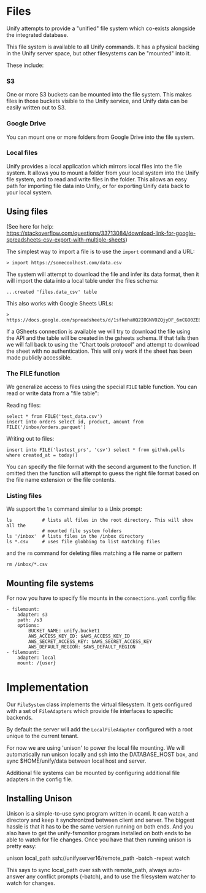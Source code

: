 # Files

Unify attempts to provide a "unified" file system which co-exists alongside the integrated database.

This file system is available to all Unify commands. It has a physical backing in the Unify server
space, but other filesystems can be "mounted" into it.

These include:

### S3

One or more S3 buckets can be mounted into the file system. This makes files in those buckets visible to the
Unify service, and Unify data can be easily written out to S3.

### Google Drive

You can mount one or more folders from Google Drive into the file system.

### Local files

Unify provides a local application which mirrors local files into the file system. It allows you
to mount a folder from your local system into the Unify file system, and to read and write files
in the folder. This allows an easy path for importing file data into Unify, or for exporting
Unify data back to your local system.

## Using files

(See here for help: https://stackoverflow.com/questions/33713084/download-link-for-google-spreadsheets-csv-export-with-multiple-sheets)

The simplest way to import a file is to use the `import` command and a URL:

    > import https://somecoolhost.com/data.csv

The system will attempt to download the file and infer its data format, then it will import the
data into a local table under the files schema:

    ...created 'files.data_csv' table

This also works with Google Sheets URLs:

    > https://docs.google.com/spreadsheets/d/1sfkehaHQ2IOGNVOZQjyDF_6mCGO0ZEBru5WBsQU6_D8/edit#gid=0

If a GSheets connection is available we will try to download the file using the API and the table
will be created in the gsheets schema. If that fails then we will fall back to using the "Chart tools
protocol" and attempt to download the sheet with no authentication. This will only work if the sheet
has been made publicly accessible.

### The FILE function

We generalize access to files using the special `FILE` table function. You can read or write
data from a "file table":

Reading files:

    select * from FILE('test_data.csv')
    insert into orders select id, product, amount from FILE('/inbox/orders.parquet')

Writing out to files:

    insert into FILE('lastest_prs', 'csv') select * from github.pulls where created_at = today()

You can specify the file format with the second argument to the function. If omitted then the
function will attempt to guess the right file format based on the file name extension or the
file contents.

### Listing files

We support the `ls` command similar to a Unix prompt:

    ls           # lists all files in the root directory. This will show all the
                 # mounted file system folders
    ls '/inbox'  # lists files in the /inbox directory
    ls *.csv     # uses file globbing to list matching files

and the `rm` command for deleting files matching a file name or pattern

    rm /inbox/*.csv

## Mounting file systems

For now you have to specify file mounts in the `connections.yaml` config file:

    - filemount:
        adapter: s3
        path: /s3
        options:
            BUCKET_NAME: unify.bucket1
            AWS_ACCESS_KEY_ID: $AWS_ACCESS_KEY_ID
            AWS_SECRET_ACCESS_KEY: $AWS_SECRET_ACCESS_KEY
            AWS_DEFAULT_REGION: $AWS_DEFAULT_REGION
    - filemount:
        adapter: local
        mount: /{user}

# Implementation

Our `FileSystem` class implements the virtual filesystem. It gets configured with a set
of `FileAdapters` which provide file interfaces to specific backends.

By default the server will add the `LocalFileAdapter` configured with a root unique
to the current tenant. 

For now we are using 'unison' to power the local file mounting. We will automatically
run unison locally and ssh into the DATABASE_HOST box, and sync $HOME/unify/data between
local host and server.

Additional file systems can be mounted by configuring additional file adapters in the
config file.

## Installing Unison

Unison is a simple-to-use sync program written in ocaml. It can watch a directory
and keep it synchronized between client and server. The biggest hassle is that it has
to be the same version running on both ends. And you also have to get the unify-fsmonitor
program installed on both ends to be able to watch for file changes. Once you have that
then running unison is pretty easy:

unison local_path ssh://unifyserver16/remote_path -batch -repeat watch

This says to sync local_path over ssh with remote_path, always auto-answer any conflict
prompts (-batch), and to use the filesystem watcher to watch for changes.

